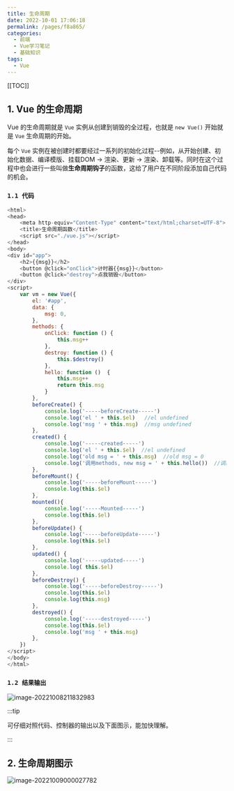 ```yaml
---
title: 生命周期
date: 2022-10-01 17:06:18
permalink: /pages/f8a865/
categories:
  - 前端
  - Vue学习笔记
  - 基础知识
tags:
  - Vue
---
```


[[TOC]]

## 1. Vue 的生命周期

Vue 的生命周期就是 `Vue` 实例从创建到销毁的全过程，也就是 `new Vue()` 开始就是 `Vue` 生命周期的开始。

每个 `Vue` 实例在被创建时都要经过一系列的初始化过程--例如，从开始创建、初始化数据、编译模版、挂载DOM -> 渲染、更新 -> 渲染、卸载等。同时在这个过程中也会进行一些叫做**生命周期钩子**的函数，这给了用户在不同阶段添加自己代码的机会。

### `1.1 代码`

```js
<html>
<head>
    <meta http-equiv="Content-Type" content="text/html;charset=UTF-8">
    <title>生命周期函数</title>
    <script src="./vue.js"></script>
</head>
<body>
<div id="app">
    <h2>{{msg}}</h2>
    <button @click="onClick">计时器{{msg}}</button>
    <button @click="destroy">点我销毁</button>
</div>
<script>
    var vm = new Vue({
        el: '#app',
        data: {
            msg: 0,
        },
        methods: {
            onClick: function () {
                this.msg++
            },
            destroy: function () {
                this.$destroy()
            },
            hello: function ()  {
                this.msg++
                return this.msg
            }
        },
        beforeCreate() {
            console.log('-----beforeCreate-----')
            console.log('el ' + this.$el)   //el undefined
            console.log('msg ' + this.msg)  //msg undefined
        },
        created() {
            console.log('-----created-----')
            console.log('el ' + this.$el)  //el undefined
            console.log('old msg = ' + this.msg)  //old msg = 0
            console.log('调用methods, new msg = ' + this.hello())  //调用methods, new msg = 1
        },
        beforeMount() {
            console.log('-----beforeMount-----')
            console.log(this.$el)
        },
        mounted(){
            console.log('-----Mounted-----')
            console.log(this.$el)
        },
        beforeUpdate() {
            console.log('-----beforeUpdate-----')
            console.log(this.$el)
        },
        updated() {
            console.log('-----updated-----')
            console.log( this.$el)
        },
        beforeDestroy() {
            console.log('-----beforeDestroy-----')
            console.log(this.$el)
            console.log(this.msg)
        },
        destroyed() {
            console.log('-----destroyed-----')
            console.log(this.$el)
            console.log('msg ' + this.msg)
        },
    })
</script>
</body>
</html>
```

### `1.2 结果输出`



![image-20221008211832983](https://picgo-1257291029.cos.ap-shanghai.myqcloud.com/blog_img%2Fvue-lifecycle-result.png)

:::tip

可仔细对照代码、控制器的输出以及下面图示，能加快理解。

:::

## 2. 生命周期图示

![image-20221009000027782](https://picgo-1257291029.cos.ap-shanghai.myqcloud.com/blog_img%2Fvue-lifecycle.png)
